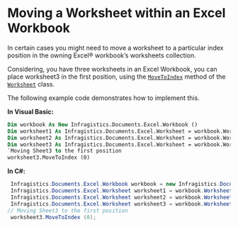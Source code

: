 ﻿<!--
|metadata|
{
    "fileName": "excelengine-moving-a-worksheet-within-an-excel-workbook",
    "controlName": "Infragistics Excel Library",
    "tags": ["How Do I"]
}
|metadata|
-->

# Moving a Worksheet within an Excel Workbook
In certain cases you might need to move a worksheet to a particular index position in the owning Excel® workbook’s worksheets collection.

Considering, you have three worksheets in an Excel Workbook, you can place worksheet3 in the first position, using the [`MoveToIndex`](Infragistics.Web.Mvc.Documents.Excel~Infragistics.Documents.Excel.Worksheet~MoveToIndex.html "Link to the Web API Reference Guide to the MoveToIndex method.") method of the  [`Worksheet`](Infragistics.Web.Mvc.Documents.Excel~Infragistics.Documents.Excel.Worksheet.html "Link to the Web API Reference Guide to the Worksheet class.") class.

The following example code demonstrates how to implement this.

**In Visual Basic:**
```vb
Dim workbook As New Infragistics.Documents.Excel.Workbook () 
Dim worksheet1 As Infragistics.Documents.Excel.Worksheet = workbook.Worksheets.Add ("Sheet1") 
Dim worksheet2 As Infragistics.Documents.Excel.Worksheet = workbook.Worksheets.Add ("Sheet2") 
Dim worksheet3 As Infragistics.Documents.Excel.Worksheet = workbook.Worksheets.Add ("Sheet3") 
`Moving Sheet3 to the first position
worksheet3.MoveToIndex (0)
```

**In C#:**
```csharp
 Infragistics.Documents.Excel.Workbook workbook = new Infragistics.Documents.Excel.Workbook ();
 Infragistics.Documents.Excel.Worksheet worksheet1 = workbook.Worksheets.Add ("Sheet1");
 Infragistics.Documents.Excel.Worksheet worksheet2 = workbook.Worksheets.Add ("Sheet2");
 Infragistics.Documents.Excel.Worksheet worksheet3 = workbook.Worksheets.Add ("Sheet3");
// Moving Sheet3 to the first position
 worksheet3.MoveToIndex (0);
```